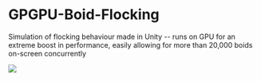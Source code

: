 # GPGPU-Boid-Flocking
Simulation of flocking behaviour made in Unity -- runs on GPU for an extreme boost in performance, easily allowing for more than 20,000 boids on-screen concurrently

![](https://i.imgur.com/NvFF1vu.png)
